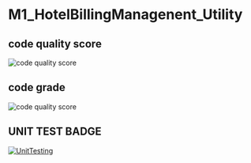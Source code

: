 # M1_HotelBillingManagenent_Utility

## code quality score
![code quality score](https://api.codiga.io/project/31273/score/svg)

## code grade
![code quality score](https://api.codiga.io/project/31273/status/svg)

## UNIT TEST BADGE
[![UnitTesting](https://github.com/Jeevakathir005/M1_HotelBillingManagement_Utility/actions/workflows/unit_test.yml/badge.svg)](https://github.com/Jeevakathir005/M1_HotelBillingManagement_Utility/actions/workflows/unit_test.yml)
